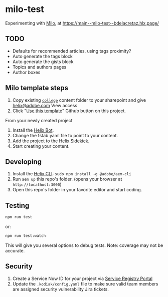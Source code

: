 # milo-test

Experimenting with [Milo](https://milo.adobe.com/), at https://main--milo-test--bdelacretaz.hlx.page/

## TODO
- Defaults for recommended articles, using tags proximity?
- Auto generate the tags block
- Auto generate the gists block
- Topics and authors pages
- Author boxes

## Milo template steps

1. Copy existing [`college`](https://adobe.sharepoint.com/:f:/r/sites/adobecom/Shared%20Documents/demos/college) content folder to your sharepoint and give helix@adobe.com View access
2. Click "[Use this template](https://github.com/adobecom/milo-college/generate)" Github button on this project.

From your newly created project

1. Install the [Helix Bot](https://github.com/apps/helix-bot/installations/new).
2. Change the fstab.yaml file to point to your content.
3. Add the project to the [Helix Sidekick](https://github.com/adobe/helix-sidekick).
4. Start creating your content.

## Developing
1. Install the [Helix CLI](https://github.com/adobe/helix-cli): `sudo npm install -g @adobe/aem-cli`
1. Run `aem up` this repo's folder. (opens your browser at `http://localhost:3000`)
1. Open this repo's folder in your favorite editor and start coding.

## Testing
```sh
npm run test
```
or:
```sh
npm run test:watch
```
This will give you several options to debug tests. Note: coverage may not be accurate.

## Security
1. Create a Service Now ID for your project via [Service Registry Portal](https://adobe.service-now.com/service_registry_portal.do#/search)
2. Update the `.kodiak/config.yaml` file to make sure valid team members are assigned security vulnerability Jira tickets.
